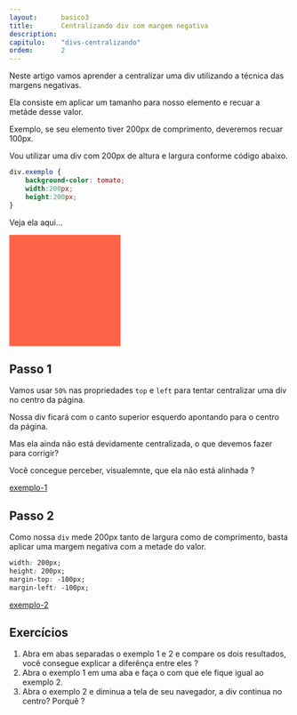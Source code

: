```yaml
---
layout:      basico3
title:       Centralizando div com margem negativa
description:
capitulo:    "divs-centralizando"
ordem:       2
---
```


Neste artigo vamos aprender a centralizar uma div utilizando a técnica das margens negativas.

Ela consiste em aplicar um tamanho para nosso elemento e recuar a metáde desse valor.

Exemplo, se seu elemento tiver 200px de comprimento, deveremos recuar 100px.

Vou utilizar uma div com 200px de altura e largura conforme código abaixo.

```css
div.exemplo {
    background-color: tomato;
    width:200px;
    height:200px;
}
```

Veja ela aqui...

<div class="exemplo"></div>
<style>
div.exemplo {
    background-color: tomato;
    width:200px;
    height:200px;
}
</style>



## Passo 1

Vamos usar `50%` nas propriedades `top` e `left` para tentar centralizar uma div no centro da página.

Nossa div ficará com o canto superior esquerdo apontando para o centro da página.

Mas ela ainda não está devidamente centralizada, o que devemos fazer para corrigir?

Você concegue perceber, visualemnte, que ela não está alinhada ?

[exemplo-1](passo-1/)


## Passo 2

Como nossa `div` mede 200px tanto de largura como de comprimento, basta aplicar uma margem negativa com a metade do valor.

```css
width: 200px;
height: 200px;
margin-top: -100px;
margin-left: -100px;
```

[exemplo-2](passo-2/)



## Exercícios

1. Abra em abas separadas o exemplo 1 e 2 e compare os dois resultados, você consegue explicar a diferênça entre eles ?
2. Abra o exemplo 1 em uma aba e faça o com que ele fique igual ao exemplo 2.
3. Abra o exemplo 2 e diminua a tela de seu navegador, a div continua no centro? Porquê ?